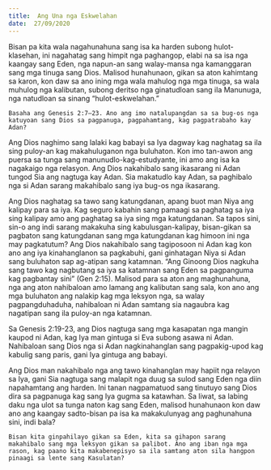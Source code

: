 ```yaml
---
title:  Ang Una nga Eskwelahan
date:  27/09/2020
---
```


Bisan pa kita wala nagahunahuna sang isa ka harden subong hulot-klasehan, ini nagahatag sang himpit nga paghangop, elabi na sa isa nga kaangay sang Eden, nga napun-an sang walay-mansa nga kamanggaran sang mga tinuga sang Dios. Malisod hunahunaon, gikan sa aton kahimtang sa karon, kon daw sa ano ining mga wala mahulog nga mga tinuga, sa wala muhulog nga kalibutan, subong deritso nga ginatudloan sang ila Manunuga, nga natudloan sa sinang “hulot-eskwelahan.”

`Basaha ang Genesis 2:7–23. Ano ang imo natalupangdan sa sa bug-os nga katuyoan sang Dios sa pagpanuga, pagpahamtang, kag pagpatrabaho kay Adan? `

Ang Dios naghimo sang lalaki kag babayi sa Iya dagway kag naghatag sa ila sing puloy-an kag makahuluganon nga buluhaton. Kon imo tan-awon ang puersa sa tunga sang manunudlo-kag-estudyante, ini amo ang isa ka nagakaigo nga relasyon. Ang Dios nakahibalo sang ikasarang ni Adan tungod Sia ang nagtuga kay Adan. Sia makatudlo kay Adan, sa paghibalo nga si Adan sarang makahibalo sang iya bug-os nga ikasarang.

Ang Dios naghatag sa tawo sang katungdanan, apang buot man Niya ang kalipay para sa iya. Kag seguro kabahin sang pamaagi sa paghatag sa iya sing kalipay amo ang paghatag sa iya sing mga katungdanan. Sa tapos sini, sin-o ang indi sarang makakuha sing kabulusgan-kalipay, bisan-gikan sa pagbaton sang katungdanan sang mga katungdanan kag himoon ini nga may pagkatutum? Ang Dios nakahibalo sang tagiposoon ni Adan kag kon ano ang iya kinahanglanon sa pagkabuhi, gani ginhatagan Niya si Adan sang buluhaton sap ag-atipan sang katamnan. “Ang Ginoong Dios nagkuha sang tawo kag nagbutang sa iya sa katamnan sang Eden sa pagpanguma kag pagbantay sini” (Gen 2:15). Malisod para sa aton ang maghunahuna, nga ang aton nahibaloan amo lamang ang kalibutan sang sala, kon ano ang mga buluhaton ang nalakip kag mga leksyon nga, sa walay pagpangduhaduha, nahibaloan ni Adan samtang sia nagaubra kag nagatipan sang ila puloy-an nga katamnan.

Sa Genesis 2:19-23, ang Dios nagtuga sang mga kasapatan nga mangin kaupod ni Adan, kag Iya man gintuga si Eva subong asawa ni Adan. Nahibaloan sang Dios nga si Adan nagkinahanglan sang pagpakig-upod kag kabulig sang paris, gani Iya gintuga ang babayi.

Ang Dios man nakahibalo nga ang tawo kinahanglan may hapiit nga relayon sa Iya, gani Sia nagtuga sang malapit nga duug sa sulod sang Eden nga diin napahamtang ang harden. Ini tanan nagpamatuod sang tinutuyo sang Dios dira sa pagpanuga kag sang Iya gugma sa katawhan. Sa liwat, sa labing daku nga ulot sa tunga naton kag sang Eden, malisod hunahunaon kon daw ano ang kaangay sadto-bisan pa isa ka makakulunyag ang paghunahuna sini, indi bala?

`Bisan kita ginpahilayo gikan sa Eden, kita sa gihapon sarang makahibalo sang mga leksyon gikan sa palibot. Ano ang iban nga mga rason, kag paano kita makabenepisyo sa ila samtang aton sila hangpon pinaagi sa lente sang Kasulatan?`